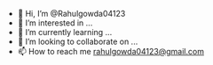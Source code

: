 - 👋 Hi, I’m @Rahulgowda04123
- 👀 I’m interested in ...
- 🌱 I’m currently learning ...
- 💞️ I’m looking to collaborate on ...
- 📫 How to reach me rahulgowda04123@gmail.com

<!---
Rahulgowda04123/Rahulgowda04123 is a ✨ special ✨ repository because its `README.md` (this file) appears on your GitHub profile.
You can click the Preview link to take a look at your changes.
--->
